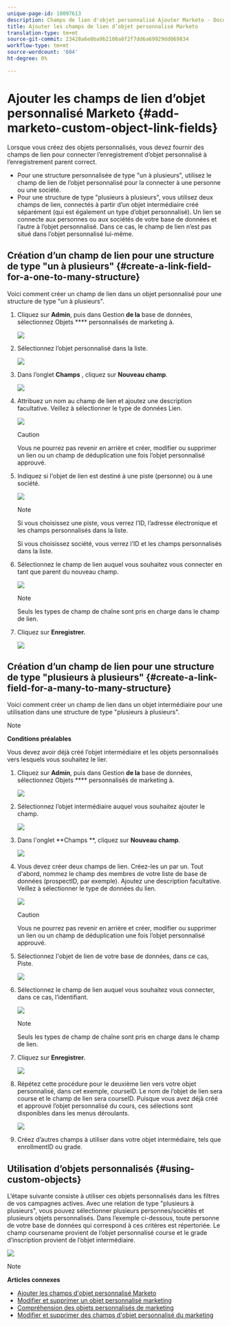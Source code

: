 ```yaml
---
unique-page-id: 10097613
description: Champs de lien d'objet personnalisé Ajouter Marketo - Documents marketing - Documentation du produit
title: Ajouter les champs de lien d’objet personnalisé Marketo
translation-type: tm+mt
source-git-commit: 23428a6e0ba9b2108a8f2f7dd6a69929dd069834
workflow-type: tm+mt
source-wordcount: '604'
ht-degree: 0%

---
```



# Ajouter les champs de lien d’objet personnalisé Marketo {#add-marketo-custom-object-link-fields}

Lorsque vous créez des objets personnalisés, vous devez fournir des champs de lien pour connecter l’enregistrement d’objet personnalisé à l’enregistrement parent correct.

* Pour une structure personnalisée de type &quot;un à plusieurs&quot;, utilisez le champ de lien de l’objet personnalisé pour la connecter à une personne ou une société.
* Pour une structure de type &quot;plusieurs à plusieurs&quot;, vous utilisez deux champs de lien, connectés à partir d’un objet intermédiaire créé séparément (qui est également un type d’objet personnalisé). Un lien se connecte aux personnes ou aux sociétés de votre base de données et l’autre à l’objet personnalisé. Dans ce cas, le champ de lien n’est pas situé dans l’objet personnalisé lui-même.

## Création d’un champ de lien pour une structure de type &quot;un à plusieurs&quot; {#create-a-link-field-for-a-one-to-many-structure}

Voici comment créer un champ de lien dans un objet personnalisé pour une structure de type &quot;un à plusieurs&quot;.

1. Cliquez sur **Admin**, puis dans Gestion **de la** base de données, sélectionnez Objets **** personnalisés de marketing à.

   ![](assets/image2016-1-18-13-3a25-3a11.png)

1. Sélectionnez l’objet personnalisé dans la liste.

   ![](assets/image2016-1-14-15-3a6-3a2.png)

1. Dans l’onglet **Champs** , cliquez sur **Nouveau champ**.

   ![](assets/image2015-9-17-14-3a9-3a19.png)

1. Attribuez un nom au champ de lien et ajoutez une description facultative. Veillez à sélectionner le type de données Lien.

   ![](assets/image2015-10-5-13-3a24-3a57.png)

   >[!CAUTION]
   >
   >Vous ne pourrez pas revenir en arrière et créer, modifier ou supprimer un lien ou un champ de déduplication une fois l’objet personnalisé approuvé.

1. Indiquez si l&#39;objet de lien est destiné à une piste (personne) ou à une société.

   ![](assets/image2015-10-5-13-3a28-3a1.png)

   >[!NOTE]
   >
   >Si vous choisissez une piste, vous verrez l’ID, l’adresse électronique et les champs personnalisés dans la liste.
   >
   >
   >Si vous choisissez société, vous verrez l’ID et les champs personnalisés dans la liste.

1. Sélectionnez le champ de lien auquel vous souhaitez vous connecter en tant que parent du nouveau champ.

   ![](assets/image2015-10-5-13-3a30-3a6.png)

   >[!NOTE]
   >
   >Seuls les types de champ de chaîne sont pris en charge dans le champ de lien.

1. Cliquez sur **Enregistrer.**

   ![](assets/image2015-10-5-13-3a34-3a0.png)

## Création d’un champ de lien pour une structure de type &quot;plusieurs à plusieurs&quot; {#create-a-link-field-for-a-many-to-many-structure}

Voici comment créer un champ de lien dans un objet intermédiaire pour une utilisation dans une structure de type &quot;plusieurs à plusieurs&quot;.

>[!NOTE]
>
>**Conditions préalables**
>
>Vous devez avoir déjà créé l’objet intermédiaire et les objets personnalisés vers lesquels vous souhaitez le lier.

1. Cliquez sur **Admin**, puis dans Gestion **de la** base de données, sélectionnez Objets **** personnalisés de marketing à.

   ![](assets/image2016-1-18-9-3a8-3a14.png)

1. Sélectionnez l’objet intermédiaire auquel vous souhaitez ajouter le champ.

   ![](assets/image2016-1-18-9-3a10-3a29.png)

1. Dans l&#39;onglet **Champs **, cliquez sur **Nouveau champ**.

   ![](assets/image2016-1-18-9-3a31-3a43.png)

1. Vous devez créer deux champs de lien. Créez-les un par un. Tout d&#39;abord, nommez le champ des membres de votre liste de base de données (prospectID, par exemple). Ajoutez une description facultative. Veillez à sélectionner le type de données du lien.

   ![](assets/image2016-1-18-9-3a38-3a59.png)

   >[!CAUTION]
   >
   >Vous ne pourrez pas revenir en arrière et créer, modifier ou supprimer un lien ou un champ de déduplication une fois l’objet personnalisé approuvé.

1. Sélectionnez l&#39;objet de lien de votre base de données, dans ce cas, Piste.

   ![](assets/image2016-1-18-9-3a50-3a48.png)

1. Sélectionnez le champ de lien auquel vous souhaitez vous connecter, dans ce cas, l’identifiant.

   ![](assets/image2016-1-18-9-3a53-3a54.png)

   >[!NOTE]
   >
   >Seuls les types de champ de chaîne sont pris en charge dans le champ de lien.

1. Cliquez sur **Enregistrer.**

   ![](assets/image2016-1-18-9-3a55-3a18.png)

1. Répétez cette procédure pour le deuxième lien vers votre objet personnalisé, dans cet exemple, courseID. Le nom de l’objet de lien sera course et le champ de lien sera courseID. Puisque vous avez déjà créé et approuvé l’objet personnalisé du cours, ces sélections sont disponibles dans les menus déroulants.

   ![](assets/image2016-1-18-9-3a57-3a46.png)

1. Créez d’autres champs à utiliser dans votre objet intermédiaire, tels que enrollmentID ou grade.

## Utilisation d’objets personnalisés {#using-custom-objects}

L’étape suivante consiste à utiliser ces objets personnalisés dans les filtres de vos campagnes actives. Avec une relation de type &quot;plusieurs à plusieurs&quot;, vous pouvez sélectionner plusieurs personnes/sociétés et plusieurs objets personnalisés. Dans l’exemple ci-dessous, toute personne de votre base de données qui correspond à ces critères est répertoriée. Le champ coursename provient de l’objet personnalisé course et le grade d’inscription provient de l’objet intermédiaire.

![](assets/image2016-1-14-15-3a57-3a59.png)

>[!NOTE]
>
>**Articles connexes**
>
>* [Ajouter les champs d&#39;objet personnalisé Marketo](add-marketo-custom-object-fields.md)
>* [Modifier et supprimer un objet personnalisé marketing](edit-and-delete-a-marketo-custom-object.md)
>* [Compréhension des objets personnalisés de marketing](understanding-marketo-custom-objects.md)
>* [Modifier et supprimer des champs d&#39;objet personnalisé du marketing](edit-and-delete-marketo-custom-object-fields.md)

>



